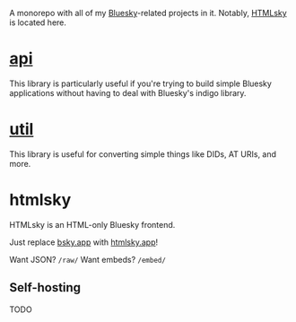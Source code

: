 A monorepo with all of my [Bluesky](https://bsky.social)-related projects in it. Notably, [HTMLsky](#htmlsky) is located here.

# [api](https://pkg.go.dev/git.sr.ht/~jordanreger/bsky/api)

This library is particularly useful if you're trying to build simple Bluesky applications without having to deal with Bluesky's indigo library.

# [util](https://pkg.go.dev/git.sr.ht/~jordanreger/bsky/util)

This library is useful for converting simple things like DIDs, AT URIs, and more.

# htmlsky

HTMLsky is an HTML-only Bluesky frontend.

Just replace [bsky.app](https://bsky.app) with [htmlsky.app](https://htmlsky.app)!

Want JSON? `/raw/`
Want embeds? `/embed/`

## Self-hosting

TODO
